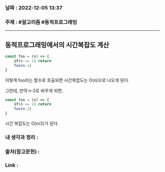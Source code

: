 ### 날짜 : 2022-12-05 13:37
### 주제 : #알고리즘 #동적프로그래밍 

---- 

## 동적프로그래밍에서의 시간복잡도 계산 

```javascript
const foo = (n) => {
	if(n <= 1) return 
	foo(n-1)
}
```
이렇게 foo라는 함수로 호출되면 시간복잡도는 O(n)으로 나오게 된다. 

그런데, 만약 n-2로 바꾸게 되면, 
```javascript
const foo = (n) => {
	if(n <= 1) return 
	foo(n-2)
}
```
시간 복잡도는 O(n/2)가 된다. 




### 내 생각과 정리 : 


### 출처(참고문헌) : 


### Link : 
